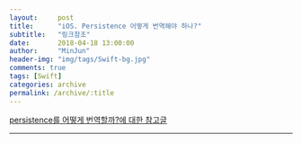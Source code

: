 ```yaml
---
layout:     post
title:      "iOS. Persistence 어떻게 번역해야 하나?"
subtitle:   "링크참조"
date:       2018-04-18 13:00:00
author:     "MinJun"
header-img: "img/tags/Swift-bg.jpg"
comments: true 
tags: [Swift]
categories: archive
permalink: /archive/:title
---
```


[persistence를 어떻게 번역할까?에 대한 참고글](http://homo-ware.tistory.com/4)

---







